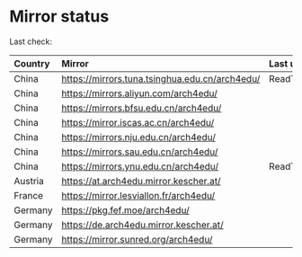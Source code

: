 <script src="./time.js"></script>
# Mirror status
Last check: <script type="text/javascript">localize(1697516440.1173117);</script>

|Country|Mirror|Last update|
|:------|:-----|:----------|
|China|https://mirrors.tuna.tsinghua.edu.cn/arch4edu/|ReadTimeout|
|China|https://mirrors.aliyun.com/arch4edu/|<script type="text/javascript">localize(1697481218);</script>|
|China|https://mirrors.bfsu.edu.cn/arch4edu/|<script type="text/javascript">localize(1697481218);</script>|
|China|https://mirror.iscas.ac.cn/arch4edu/|<script type="text/javascript">localize(1697481218);</script>|
|China|https://mirrors.nju.edu.cn/arch4edu/|<script type="text/javascript">localize(1697481218);</script>|
|China|https://mirrors.sau.edu.cn/arch4edu/|<script type="text/javascript">localize(1697481218);</script>|
|China|https://mirrors.ynu.edu.cn/arch4edu/|ReadTimeout|
|Austria|https://at.arch4edu.mirror.kescher.at/|<script type="text/javascript">localize(1697481218);</script>|
|France|https://mirror.lesviallon.fr/arch4edu/|<script type="text/javascript">localize(1697481218);</script>|
|Germany|https://pkg.fef.moe/arch4edu/|<script type="text/javascript">localize(1697481218);</script>|
|Germany|https://de.arch4edu.mirror.kescher.at/|<script type="text/javascript">localize(1697481218);</script>|
|Germany|https://mirror.sunred.org/arch4edu/|<script type="text/javascript">localize(1697481218);</script>|

<script src="./tablefilter/tablefilter.js"></script>
<script src="./table.js"></script>